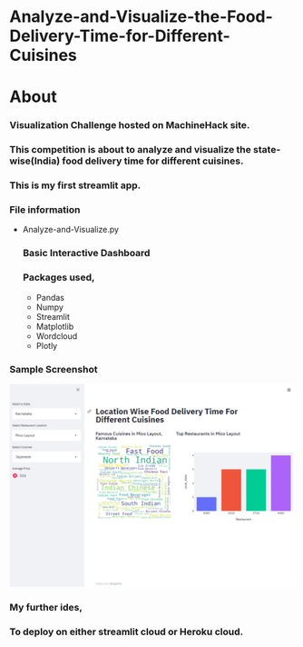 # Analyze-and-Visualize-the-Food-Delivery-Time-for-Different-Cuisines

# About

### Visualization Challenge hosted on MachineHack site.

### This competition is about to analyze and visualize the state-wise(India) food delivery time for different cuisines.

### This is my first streamlit app.

### File information
 * Analyze-and-Visualize.py
    ### Basic Interactive Dashboard
    ### Packages used,
      * Pandas
      * Numpy
      * Streamlit
      * Matplotlib
      * Wordcloud
      * Plotly
    
### Sample Screenshot
![Alt text](https://github.com/hariprasath-v/Analyze-and-Visualize-the-Food-Delivery-Time-for-Different-Cuisines/blob/main/streamlit%20app%20screenshot.PNG)


### My further ides,
  ### To deploy on either streamlit cloud or Heroku cloud.

